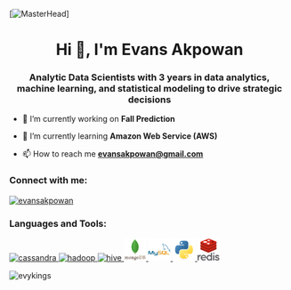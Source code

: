 [![MasterHead]([https://1.bp.blogspot.com/-7A4WynwLsM...](https://media.licdn.com/dms/image/v2/D5612AQFwG1unj69-4g/article-cover_image-shrink_600_2000/article-cover_image-shrink_600_2000/0/1682000923641?e=2147483647&v=beta&t=3K6xLWdR1QQDJ_qCKbzlMG9aw2MpRMEDvp6aEi7JRS8))]
<h1 align="center">Hi 👋, I'm Evans Akpowan</h1>
<h3 align="center">Analytic Data Scientists with 3 years in data analytics, machine learning, and statistical modeling to drive strategic decisions</h3>

- 🔭 I’m currently working on **Fall Prediction**

- 🌱 I’m currently learning **Amazon Web Service (AWS)**

- 📫 How to reach me **evansakpowan@gmail.com**

<h3 align="left">Connect with me:</h3>
<p align="left">
<a href="https://linkedin.com/in/evansakpowan" target="blank"><img align="center" src="https://raw.githubusercontent.com/rahuldkjain/github-profile-readme-generator/master/src/images/icons/Social/linked-in-alt.svg" alt="evansakpowan" height="30" width="40" /></a>
</p>

<h3 align="left">Languages and Tools:</h3>
<p align="left"> <a href="https://cassandra.apache.org/" target="_blank" rel="noreferrer"> <img src="https://www.vectorlogo.zone/logos/apache_cassandra/apache_cassandra-icon.svg" alt="cassandra" width="40" height="40"/> </a> <a href="https://hadoop.apache.org/" target="_blank" rel="noreferrer"> <img src="https://www.vectorlogo.zone/logos/apache_hadoop/apache_hadoop-icon.svg" alt="hadoop" width="40" height="40"/> </a> <a href="https://hive.apache.org/" target="_blank" rel="noreferrer"> <img src="https://www.vectorlogo.zone/logos/apache_hive/apache_hive-icon.svg" alt="hive" width="40" height="40"/> </a> <a href="https://www.mongodb.com/" target="_blank" rel="noreferrer"> <img src="https://raw.githubusercontent.com/devicons/devicon/master/icons/mongodb/mongodb-original-wordmark.svg" alt="mongodb" width="40" height="40"/> </a> <a href="https://www.mysql.com/" target="_blank" rel="noreferrer"> <img src="https://raw.githubusercontent.com/devicons/devicon/master/icons/mysql/mysql-original-wordmark.svg" alt="mysql" width="40" height="40"/> </a> <a href="https://www.python.org" target="_blank" rel="noreferrer"> <img src="https://raw.githubusercontent.com/devicons/devicon/master/icons/python/python-original.svg" alt="python" width="40" height="40"/> </a> <a href="https://redis.io" target="_blank" rel="noreferrer"> <img src="https://raw.githubusercontent.com/devicons/devicon/master/icons/redis/redis-original-wordmark.svg" alt="redis" width="40" height="40"/> </a> </p>

<p><img align="center" src="https://github-readme-stats.vercel.app/api/top-langs?username=evykings&show_icons=true&locale=en&layout=compact" alt="evykings" /></p>
